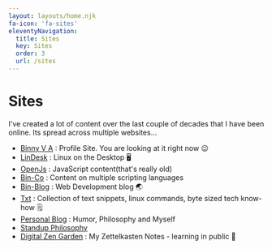 ```yaml
---
layout: layouts/home.njk
fa-icon: 'fa-sites'
eleventyNavigation:
  title: Sites
  key: Sites
  order: 3
  url: /sites
---
```


# Sites

I've created a lot of content over the last couple of decades that I have been online. Its spread across multiple websites...

- [Binny V A](http://binnyva.com/) : Profile Site. You are looking at it right now 😉
- [LinDesk](http://lindesk.com/) : Linux on the Desktop 🖥
- [OpenJs](http://openjs.com/) : JavaScript content(that's really old)
- [Bin-Co](http://bin-co.com/) : Content on multiple scripting languages
- [Bin-Blog](http://bin-co.com/blog/) : Web Development blog 🌏
- [Txt](http://txt.binnyva.com/) : Collection of text snippets, linux commands, byte sized tech know-how 🗒️
- [Personal Blog](http://blog.binnyva.com/) : Humor, Philosophy and Myself 
- [Standup Philosophy](https://standup-philosophy.netlify.app/)
- [Digital Zen Garden](https://notes.binnyva.com/) : My Zettelkasten Notes - learning in public 📖
